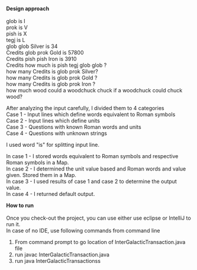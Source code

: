 **Design approach** <br> <br>
glob is I <br>
prok is V <br>
pish is X <br>
tegj is L <br>
glob glob Silver is 34 <br>
Credits glob prok Gold is 57800 <br>
Credits pish pish Iron is 3910 <br>
Credits how much is pish tegj glob glob ? <br>
how many Credits is glob prok Silver? <br>
how many Credits is glob prok Gold ? <br>
how many Credits is glob prok Iron ? <br>
how much wood could a woodchuck chuck if a woodchuck could chuck wood? <br>

After analyzing the input carefully, I divided them to 4 categories <br>
Case 1 - Input lines which define words equivalent to Roman symbols <br>
Case 2 - Input lines which define units <br>
Case 3 - Questions with known Roman words and units <br>
Case 4 - Questions with unknown strings <br>

I used word "is" for splitting input line. <br>

In case 1 - I stored words equivalent to Roman symbols and respective Roman symbols in a Map. <br>
In case 2 - I determined the unit value based and Roman words and value given. Stored them in a Map. <br>
In case 3 - I used results of case 1 and case 2 to determine the output value. <br>
In case 4 - I returned default output. <br>

**How to run** <br> <br>
Once you check-out the project, you can use either use eclipse or IntelliJ to run it. <br>
In case of no IDE, use following commands from command line <br> 
1. From command prompt to go location of InterGalacticTransaction.java file <br>
2. run javac InterGalacticTransaction.java <br>
3. run java InterGalacticTransactionss
